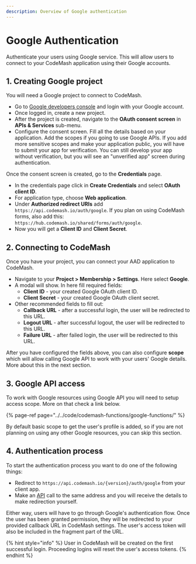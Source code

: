 ```yaml
---
description: Overview of Google authentication
---
```


# Google Authentication

Authenticate your users using Google service. This will allow users to connect to your CodeMash application using their Google accounts.

## 1. Creating Google project

You will need a Google project to connect to CodeMash.

* Go to [Google developers console](https://console.developers.google.com) and login with your Google account.
* Once logged in, create a new project.
* After the project is created, navigate to the **OAuth consent screen** in **APIs & Services** sub-menu.
* Configure the consent screen. Fill all the details based on your application. Add the scopes if you going to use Google APIs. If you add more sensitive scopes and make your application public, you will have to submit your app for verification. You can still develop your app without verification, but you will see an "unverified app" screen during authentication.

Once the consent screen is created, go to the **Credentials** page.

* In the credentials page click in **Create Credentials** and select **OAuth client ID**.
* For application type, choose **Web application**.
* Under **Authorized redirect URIs** add `https://api.codemash.io/auth/google`. If you plan on using CodeMash forms, also add this: `https://hub.codemash.io/shared/forms/auth/google`.
* Now you will get a **Client ID** and **Client Secret**.

## 2. Connecting to CodeMash

Once you have your project, you can connect your AAD application to CodeMash.

* Navigate to your **Project &gt; Membership &gt; Settings**. Here select **Google**.
* A modal will show. In here fill required fields:
  * **Client ID** - your created Google OAuth client ID.
  * **Client Secret** - your created Google OAuth client secret.
* Other recommended fields to fill out:
  * **Callback URL** - after a successful login, the user will be redirected to this URL.
  * **Logout URL** - after successful logout, the user will be redirected to this URL.
  * **Failure URL** - after failed login, the user will be redirected to this URL.

After you have configured the fields above, you can also configure **scope** which will allow calling Google API to work with your users' Google details. More about this in the next section.

## 3. Google API access

To work with Google resources using Google API you will need to setup access scope. More on that check a link below.

{% page-ref page="../../code/codemash-functions/google-functions/" %}

By default basic scope to get the user's profile is added, so if you are not planning on using any other Google resources, you can skip this section.

## 4. Authentication process

To start the authentication process you want to do one of the following things:

* Redirect to `https://api.codemash.io/{version}/auth/google` from your client app.
* Make an [API](https://docs.codemash.io/sdks) call to the same address and you will receive the details to make redirection yourself.

Either way, users will have to go through Google's authentication flow. Once the user has been granted permission, they will be redirected to your provided callback URL in CodeMash settings. The user's access token will also be included in the fragment part of the URL.

{% hint style="info" %}
User in CodeMash will be created on the first successful login. Proceeding logins will reset the user's access tokens.
{% endhint %}

